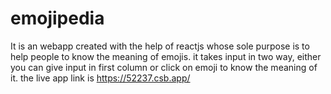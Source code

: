 # emojipedia
It is an webapp created with the help of reactjs whose sole purpose is to help people to know the meaning of emojis. it takes input in two way, either you can give input in first column or click on emoji to know the meaning of it. the live app link is https://52237.csb.app/
